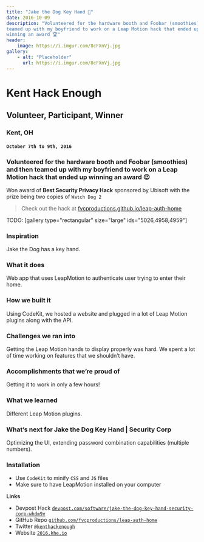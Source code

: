 ```yaml
---
title: "Jake the Dog Key Hand 🐶"
date: 2016-10-09
description: "Volunteered for the hardware booth and Foobar (smoothies) and then
teamed up with my boyfriend to work on a Leap Motion hack that ended up
winning an award 🏆"
header:
    image: https://i.imgur.com/8cFXnVj.jpg
gallery:
    - alt: "Placeholder"
      url: https://i.imgur.com/8cFXnVj.jpg
---
```


Kent Hack Enough
================

Volunteer, Participant, Winner
------------------------------

### Kent, OH

#### `October 7th to 9th, 2016`

### Volunteered for the hardware booth and Foobar (smoothies) and then teamed up with my boyfriend to work on a Leap Motion hack that ended up winning an award 😍

Won award of **Best Security Privacy Hack** sponsored by Ubisoft with
the prize being two copies of `Watch Dog 2`

> Check out the hack at
> [fvcproductions.github.io/leap-auth-home](https://fvcproductions.tech/leap-auth-home)

TODO: [gallery type="rectangular" size="large" ids="5026,4958,4959"\]

### Inspiration

Jake the Dog has a key hand.

### What it does

Web app that uses LeapMotion to authenticate user trying to enter their
home.

### How we built it

Using CodeKit, we hosted a website and plugged in a lot of Leap Motion
plugins along with the API.

### Challenges we ran into

Getting the Leap Motion hands to display properly was hard. We spent a
lot of time working on features that we shouldn’t have.

### Accomplishments that we’re proud of

Getting it to work in only a few hours!

### What we learned

Different Leap Motion plugins.

### What’s next for Jake the Dog Key Hand | Security Corp
Optimizing the UI, extending password combination capabilities (multiple
numbers).

### Installation

- Use `CodeKit` to minify `CSS` and `JS` files
- Make sure to have LeapMotion installed on your computer

**Links**

- Devpost Hack
    [`devpost.com/software/jake-the-dog-key-hand-security-corp-whdm9v`](https://devpost.com/software/jake-the-dog-key-hand-security-corp-whdm9v)
- GitHub Repo
    [`github.com/fvcproductions/leap-auth-home`](https://fvcproductions/leap-auth-home)
- Twitter [`@kenthackenough`](https://twitter.com/kenthackenough)
- Website [`2016.khe.io`](https://2016.khe.io/)
